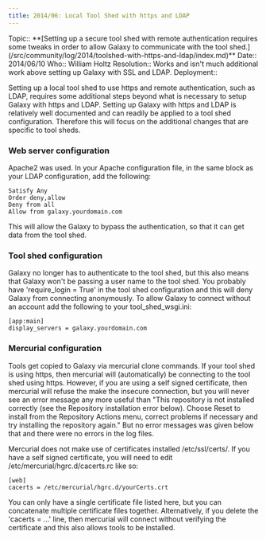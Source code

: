 ```yaml
---
title: 2014/06: Local Tool Shed with https and LDAP
---
```



<div class='logbox'>
 Topic:: **[Setting up a secure tool shed with remote authentication requires some tweaks in order to allow Galaxy to communicate with the tool shed.](/src/community/log/2014/toolshed-with-https-and-ldap/index.md)**
 Date:: 2014/06/10
 Who:: William Holtz
 Resolution:: Works and isn't much additional work above setting up Galaxy with SSL and LDAP.
 Deployment:: 
</div>

Setting up a local tool shed to use https and remote authentication, such as LDAP, requires some additional steps beyond what is necessary to setup Galaxy with https and LDAP. Setting up Galaxy with https and LDAP is relatively well documented and can readily be applied to a tool shed configuration. Therefore this will focus on the additional changes that are specific to tool sheds. 

### Web server configuration

Apache2 was used. In your Apache configuration file, in the same block as your LDAP configuration, add the following:
```
Satisfy Any
Order deny,allow
Deny from all
Allow from galaxy.yourdomain.com
```

This will allow the Galaxy to bypass the authentication, so that it can get data from the tool shed.

### Tool shed configuration

Galaxy no longer has to authenticate to the tool shed, but this also means that Galaxy won't be passing a user name to the tool shed. You probably have 'require_login = True' in the tool shed configuration and this will deny Galaxy from connecting anonymously. To allow Galaxy to connect without an account add the following to your tool_shed_wsgi.ini:
```
[app:main]
display_servers = galaxy.yourdomain.com
```


### Mercurial configuration

Tools get copied to Galaxy via mercurial clone commands. If your tool shed is using https, then mercurial will (automatically) be connecting to the tool shed using https. However, if you are using a self signed certificate, then mercurial will refuse the make the insecure connection, but you will never see an error message any more useful than "This repository is not installed correctly (see the Repository installation error below). Choose Reset to install from the Repository Actions menu, correct problems if necessary and try installing the repository again." But no error messages was given below that and there were no errors in the log files.

Mercurial does not make use of certificates installed /etc/ssl/certs/. If you have a self signed certificate, you will need to edit /etc/mercurial/hgrc.d/cacerts.rc like so:
```
[web]
cacerts = /etc/mercurial/hgrc.d/yourCerts.crt
```


You can only have a single certificate file listed here, but you can concatenate multiple certificate files together. Alternatively, if you delete the 'cacerts = ...' line, then mercurial will connect without verifying the certificate and this also allows tools to be installed.
